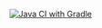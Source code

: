 [![Java CI with Gradle](https://github.com/KirillPestov1996/Selenide/actions/workflows/gradle.yml/badge.svg)](https://github.com/KirillPestov1996/Selenide/actions/workflows/gradle.yml)